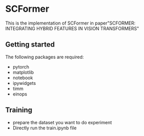 # SCFormer
This is the implementation of SCFormer in paper"SCFORMER: INTEGRATING HYBRID FEATURES IN VISION TRANSFORMERS"

Getting started
------------------------------------
The following packages are required:

* pytorch
* matplotlib
* notebook
* ipywidgets
* timm
* einops

Training
------------------------------------

* prepare the dataset you want to do experiment
* Directly run the train.ipynb file 

